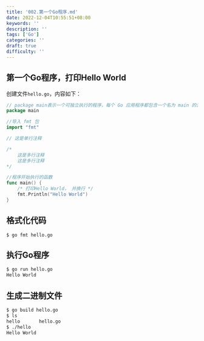 ```yaml
---
title: '002.第一个Go程序.md'
date: 2022-12-04T10:55:51+08:00
keywords: ''
description: ''
tags: ['Go']
categories: ''
draft: true
difficulty: ''
---
```


## 第一个Go程序，打印Hello World

创建文件`hello.go`，内容如下：

```go
// package main表示一个可独立执行的程序，每个 Go 应用程序都包含一个名为 main 的包。
package main

//导入 fmt 包
import "fmt"

// 这是单行注释

/* 
	这是多行注释
	这是多行注释
*/

//程序开始执行的函数
func main() {
	/* 打印Hello World， 并换行 */
	fmt.Println("Hello World")
}
```


## 格式化代码

```
$ go fmt hello.go
```

## 执行Go程序

```bash
$ go run hello.go
Hello World
```

## 生成二进制文件

```bash
$ go build hello.go
$ ls
hello		hello.go
$ ./hello
Hello World
```